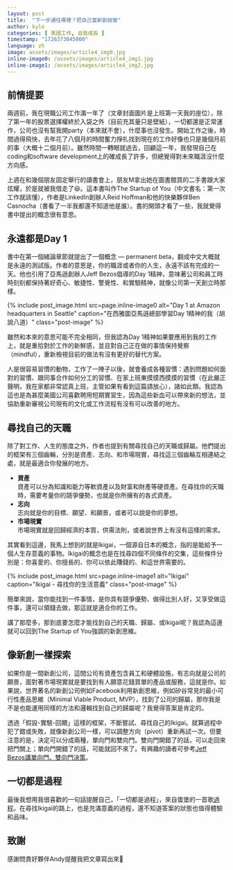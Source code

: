 ```yaml
---
layout: post
title:  "下一步通往哪裡？把自己當新創經營"
author: kyle
categories: [ 美國工作, 自我成長 ]
timestamp: "1726373045000"
language: zh
image: assets/images/article4_img0.jpg
inline-image0: /assets/images/article4_img1.jpg
inline-image1: /assets/images/article4_img2.jpg
---
```


## 前情提要
兩週前，我在現職公司工作滿一年了（文章封面圖片是上班第一天我的座位），除了第一年的股票選擇權終於入袋之外（目前充其量只是壁紙），一切都還是正常運作，公司也沒有幫我開party（本來就不會），什麼事也沒發生。開始工作之後，時間過得飛快，去年花了八個月的時間奮力掙扎找到現在的工作好像也只是幾個月前的事（大概十二個月前）。雖然時間一轉眼就過去，回顧這一年，我發現自己在coding和software development上的確成長了許多，但總覺得對未來職涯沒什麼方向感。

上週在和幾個朋友固定舉行的讀書會上，朋友M拿出她在圖書館買的二手書跟大家炫耀，於是就被我借走了😆。這本書叫作The Startup of You（中文書名：第一次工作就該懂），作者是LinkedIn創辦人Reid Hoffman和他的快樂夥伴Ben Casnocha（書看了一半我都還不知道他是誰）。書的開頭才看了一些，我就覺得書中提出的概念很有意思。

## 永遠都是Day 1
書中在第一個緒論章節就提出了一個概念 — permanent beta，翻成中文大概就是永遠的測試版。作者的意思是，你的職涯或者你的人生，永遠不該有完成的一天。他也引用了亞馬遜創辦人Jeff Bezos倡導的Day 1精神，意味著公司和員工時時刻刻都保持著好奇心、敏捷性、警覺性、和實驗精神，就像公司第一天創立時那樣。

{% include post_image.html src=page.inline-image0 alt="Day 1 at Amazon headquarters in Seattle" caption="在西雅圖亞馬遜總部學習Day 1精神的我（胡說八道）" class="post-image" %}


雖然和本來的意思可能不完全相同，但我認為Day 1精神如果要應用到我的工作上，就是重拾對於工作的新鮮感，並且對自己正在做的事情保持覺察（mindful），重新檢視目前的做法有沒有更好的替代方案。

人是很容易習慣的動物，工作了一陣子以後，就會養成各種習慣：遇到問題如何面對的習慣、跟同事合作如何分工的習慣、在家上班東摸摸西摸摸的習慣（在此嚴正聲明，我在家都非常認真上班，主管如果有看到這篇請放心），諸如此類。我認為這也是為甚麼美國公司喜歡聘用短期實習生，因為這些新血可以帶來新的想法，並協助重新審視公司現有的文化或工作流程有沒有可以改善的地方。

## 尋找自己的天職
除了對工作、人生的態度之外，作者也提到有關尋找自己的天職或歸屬。他們提出的框架有三個齒輪，分別是資產、志向、和市場現實，尋找這三個齒輪互相連結之處，就是最適合你發展的地方。

- **資產**  
資產可以分為知識和能力等軟資產以及財富和財產等硬資產。在尋找你的天職時，需要考量你的競爭優勢，也就是你所擁有的各式資產。
- **志向**  
志向就是你的目標、願望、和願景，或者可以說是你的夢想。
- **市場現實**  
市場現實就是回歸經濟的本質，供需法則，或者說世界上有沒有這樣的需求。

其實看到這邊，我馬上想到的就是Ikigai，一個源自日本的概念，指的是能給予一個人生存意義的事物。Ikigai的概念也是在找尋四個不同條件的交集，這些條件分別是：你喜愛的、你擅長的、你可以依此賺錢的、和這世界需要的。

{% include post_image.html src=page.inline-image1 alt="Ikigai" caption="Ikigai - 尋找你的生活意義" class="post-image" %}


簡單來說，當你能找到一件事情，是你具有競爭優勢、做得比別人好，又享受做這件事，還可以領錢去做，那這就是適合你的工作。

講了那麼多，那到底要怎麼才能找到自己的天職、歸屬、或Ikigai呢？我認為這邊就可以回到The Startup of You強調的新創思維。

## 像新創一樣探索
如果你是一間新創公司，這間公司有資產包含員工和硬體設施，有志向就是公司的願景，面對著市場現實就是要找到有人願意花錢買單的產品或服務，這就是你。如果說，世界著名的新創公司例如Facebook利用新創思維，例如矽谷常見的最小可行性產品思維（Minimal Viable Product, MVP），找到了公司的歸屬，那你我是不是也能運用同樣的方法和邏輯找到自己的歸屬呢？我覺得答案是肯定的。

透過「假設-實驗-回饋」這樣的框架，不斷嘗試、尋找自己的Ikigai。就算過程中犯了錯或失敗，就像新創公司一樣，可以調整方向（pivot）重新再試一次。但要注意的是，決定可以分成兩種，單向門和雙向門。雙向門開錯了的話，可以走回來把門關上；單向門開錯了的話，可能就回不來了。有興趣的讀者可參考[Jeff Bezos講單向門、雙向門決策](https://youtu.be/rxsdOQa_QkM?si=bsS_dZz5PPkCGkG2)。

## 一切都是過程
最後我想用我很喜歡的一句話提醒自己，「一切都是過程」，來自蛋堡的一首歌[過程](https://youtu.be/w-Fzxz9gxSg?si=DKxC2v1UGyPbUXar)。在尋找Ikigai的路上，也是充滿意義的過程，還不知道答案的狀態也值得體驗和品味。

## 致謝
感謝問責好夥伴Andy提醒我把文章寫出來🙂
